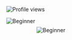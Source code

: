 <!-- ### Hi there 👋 -->

<!--
**xpioneer/xpioneer** is a ✨ _special_ ✨ repository because its `README.md` (this file) appears on your GitHub profile.

Here are some ideas to get you started:

- 🔭 I’m currently working on ...
- 🌱 I’m currently learning ...
- 👯 I’m looking to collaborate on ...
- 🤔 I’m looking for help with ...
- 💬 Ask me about ...
- 📫 How to reach me: ...
- 😄 Pronouns: ...
- ⚡ Fun fact: ...
-->

![Profile views](https://komarev.com/ghpvc/?username=xpioneer)

<img src="https://github-readme-stats.vercel.app/api/top-langs/?username=xpioneer&layout=compact" align="top" alt="Beginner" />

<img src="https://github-readme-stats.vercel.app/api?username=xpioneer&show_icons=true&theme=radical" align="top" alt="Beginner" style="margin-top: 24px" />

